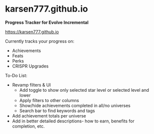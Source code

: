# karsen777.github.io
**Progress Tracker for Evolve Incremental**

<https://karsen777.github.io>

Currently tracks your progress on:
+ Achievements
+ Feats
+ Perks
+ CRISPR Upgrades

To-Do List:
+ Revamp filters & UI
    + Add toggle to show only selected star level or selected level and lower
	+ Apply filters to other columns
	+ Show/hide achievements completed in all/no universes
	+ Search bar to find keywords and tags
+ Add achievement totals per universe
+ Add in better detailed descriptions- how to earn, benefits for completion, etc.